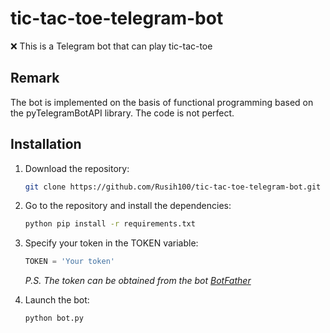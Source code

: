 # tic-tac-toe-telegram-bot
❌ This is a Telegram bot that can play tic-tac-toe

## Remark   
The bot is implemented on the basis of functional programming based on the pyTelegramBotAPI library. The code is not perfect.

## Installation

1.  Download the repository:  
    ```zsh
    git clone https://github.com/Rusih100/tic-tac-toe-telegram-bot.git
    ```

2. Go to the repository and install the dependencies: 
    ```zsh
    python pip install -r requirements.txt
    ```

3. Specify your token in the TOKEN variable: 
    ```python
    TOKEN = 'Your token'
    ```

    _P.S. The token can be obtained from the bot [BotFather](https://t.me/botfather)_

4.  Launch the bot:  
    ```zsh
    python bot.py
    ```
